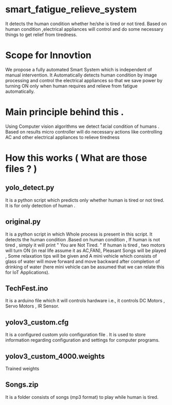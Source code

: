 # smart_fatigue_relieve_system
It detects the human condition whether he/she is tired or not tired. Based on human condition ,electrical appliances will control and do some necessary things to get relief from tiredness.

# Scope for Innovtion
We propose a fully automated Smart System which is independent of manual intervention. It Automatically detects human condition by image processing and control the electrical appliances so that we save power by turning ON only when human requires and relieve from fatigue automatically. 

# Main principle behind this .
Using Computer vision algorithms we detect facial condition of humans . Based on results micro controller will do necessary actions like controlling AC and other electrical appliances to relieve tiredness


# How this works ( What are those files ? )
## yolo_detect.py
It is a python script which predicts only  whether human is tired or not tired. It is for only detection of human . 

## original.py
It is a python script in which Whole process is present in this script. It detects the human condition .Based on human condition , If human is not tired , simply it will print " You are Not Tired. " If human is tired , two motors will turn ON (in real life assume it as AC,FAN), Pleasant Songs will be played , Some relaxation tips will be given and A mini vehicle which consists of glass of water will move forward and move backward after completion of drinking of water (here mini vehicle can be assumed that we can relate this for IoT Applications).

## TechFest.ino 
It is a arduino file which it will controls hardware i.e., it controls DC Motors , Servo Motors , IR Sensor.

## yolov3_custom.cfg
It is a configured custom yolo configuration file . It is used to store information regarding configuration and settings for computer programs.

## yolov3_custom_4000.weights
Trained weights 

## Songs.zip 
It is a folder consists of songs (mp3 format) to play while human is tired.
